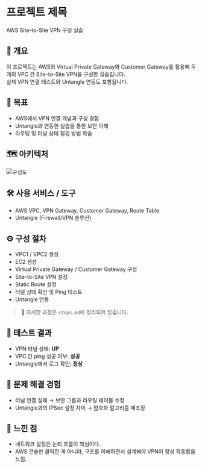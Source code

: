 # 프로젝트 제목
AWS Site-to-Site VPN 구성 실습

## 📌 개요
이 프로젝트는 AWS의 Virtual Private Gateway와 Customer Gateway를 활용해 
두 개의 VPC 간 Site-to-Site VPN을 구성한 실습입니다.  
실제 VPN 연결 테스트와 Untangle 연동도 포함됩니다.

## 🎯 목표
- AWS에서 VPN 연결 개념과 구성 경험
- Untangle과 연동한 실습을 통한 보안 이해
- 라우팅 및 터널 상태 점검 방법 학습

## 🗺️ 아키텍처
![구성도](diagram.png)  <!-- 이미지 넣을 경우 -->

## 🛠️ 사용 서비스 / 도구
- AWS VPC, VPN Gateway, Customer Gateway, Route Table
- Untangle (Firewall/VPN 솔루션)

## ⚙️ 구성 절차
- VPC1 / VPC2 생성
- EC2 생성
- Virtual Private Gateway / Customer Gateway 구성
- Site-to-Site VPN 설정
- Static Route 설정
- 터널 상태 확인 및 Ping 테스트
- Untangle 연동

> 📄 자세한 과정은 `steps.md`에 정리되어 있습니다.

## 🧪 테스트 결과
- VPN 터널 상태: **UP**
- VPC 간 ping 성공 여부: **성공**
- Untangle에서 로그 확인: **정상**

## 🚧 문제 해결 경험
- 터널 연결 실패 → 보안 그룹과 라우팅 테이블 수정
- Untangle과의 IPSec 설정 차이 → 암호화 알고리즘 재조정

## 📝 느낀 점
- 네트워크 설정은 논리 흐름이 핵심이다.
- AWS 콘솔만 클릭한 게 아니라, 구조를 이해하면서 설계해야 VPN이 정상 작동함을 느낌.
